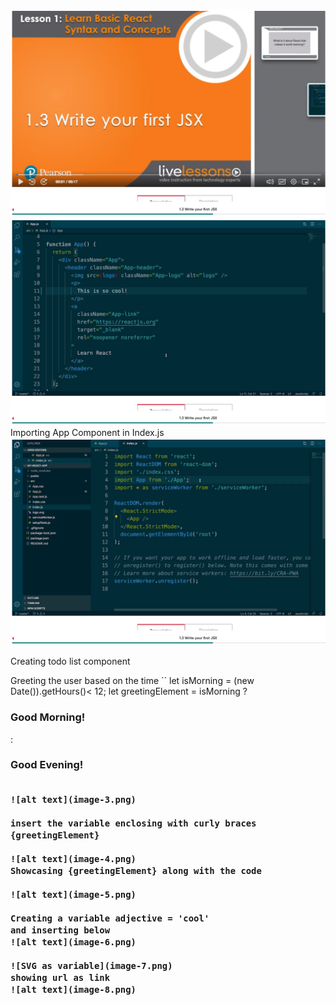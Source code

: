 ![Write your first JSX](image.png)
![alt text](image-1.png)
Importing App Component in Index.js
![alt text](image-2.png)

Creating todo list component

<TodoList/>

Greeting the user based on the time
`` 
let isMorning = (new Date()).getHours()< 12;
let greetingElement = isMorning ? <h3> Good Morning! </h3> : <h3> Good Evening! 
```

![alt text](image-3.png)

insert the variable enclosing with curly braces
{greetingElement}

![alt text](image-4.png)
Showcasing {greetingElement} along with the code

![alt text](image-5.png)

Creating a variable adjective = 'cool' 
and inserting below
![alt text](image-6.png)

![SVG as variable](image-7.png)
showing url as link
![alt text](image-8.png)



